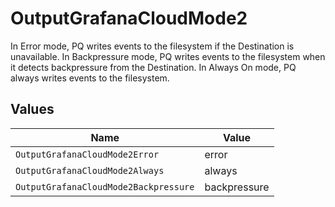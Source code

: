 # OutputGrafanaCloudMode2

In Error mode, PQ writes events to the filesystem if the Destination is unavailable. In Backpressure mode, PQ writes events to the filesystem when it detects backpressure from the Destination. In Always On mode, PQ always writes events to the filesystem.


## Values

| Name                                  | Value                                 |
| ------------------------------------- | ------------------------------------- |
| `OutputGrafanaCloudMode2Error`        | error                                 |
| `OutputGrafanaCloudMode2Always`       | always                                |
| `OutputGrafanaCloudMode2Backpressure` | backpressure                          |